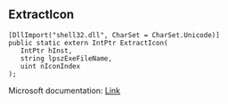 ## ExtractIcon

```
[DllImport("shell32.dll", CharSet = CharSet.Unicode)]
public static extern IntPtr ExtractIcon(
   IntPtr hInst,
   string lpszExeFileName,
   uint nIconIndex
);
```

Microsoft documentation: [Link](https://docs.microsoft.com/en-us/windows/win32/api/shellapi/nf-shellapi-extracticonw)
